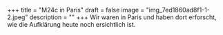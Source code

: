 +++
title = "M24c in Paris"
draft = false
image = "img_7ed1860ad8f1-1-2.jpeg"
description = ""
+++
Wir waren in Paris und haben dort erforscht, wie die Aufklärung heute noch ersichtlich ist.